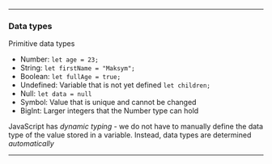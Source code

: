 - - -
### Data types
Primitive data types
- Number: `let age = 23;`
- String: `let firstName = "Maksym";`
- Boolean: `let fullAge = true;`
- Undefined: Variable that is not yet defined `let children;`
- Null: `let data = null`
- Symbol: Value that is unique and cannot be changed
- BigInt: Larger integers that the Number type can hold

JavaScript has _dynamic typing_ - we do not have to manually define the data type of the value stored in a variable. Instead, data types are determined _automatically_
- - -